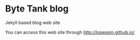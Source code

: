 # Byte Tank blog

Jekyll based blog web site

You can access this web site through [http://lopespm.github.io/
](http://lopespm.github.io/)